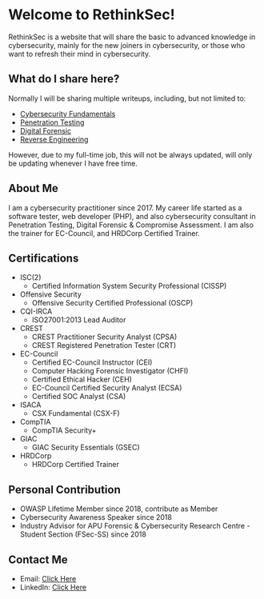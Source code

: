 # Welcome to RethinkSec!

RethinkSec is a website that will share the basic to advanced knowledge in cybersecurity, mainly for the new joiners in cybersecurity, or those who want to refresh their mind in cybersecurity.

## What do I share here?

Normally I will be sharing multiple writeups, including, but not limited to:
- [Cybersecurity Fundamentals](cybersecurity-fundamentals/)
- [Penetration Testing](penetration-testing/)
- [Digital Forensic](digital-forensic/)
- [Reverse Engineering](reverse-engineering/)

However, due to my full-time job, this will not be always updated, will only be updating whenever I have free time.

## About Me

I am a cybersecurity practitioner since 2017. My career life started as a software tester, web developer (PHP), and also cybersecurity consultant in Penetration Testing, Digital Forensic & Compromise Assessment. I am also the trainer for EC-Council, and HRDCorp Certified Trainer.

## Certifications

- ISC(2)
    - Certified Information System Security Professional (CISSP)
- Offensive Security
    - Offensive Security Certified Professional (OSCP)
- CQI-IRCA
    - ISO27001:2013 Lead Auditor
- CREST
    - CREST Practitioner Security Analyst (CPSA)
    - CREST Registered Penetration Tester (CRT)
- EC-Council
    - Certified EC-Council Instructor (CEI)
    - Computer Hacking Forensic Investigator (CHFI)
    - Certified Ethical Hacker (CEH)
    - EC-Council Certified Security Analyst (ECSA)
    - Certified SOC Analyst (CSA)
- ISACA
    - CSX Fundamental (CSX-F)
- CompTIA
    - CompTIA Security+
- GIAC
    - GIAC Security Essentials (GSEC)
- HRDCorp
    - HRDCorp Certified Trainer


## Personal Contribution

- OWASP Lifetime Member since 2018, contribute as Member
- Cybersecurity Awareness Speaker since 2018
- Industry Advisor for APU Forensic & Cybersecurity Research Centre - Student Section (FSec-SS) since 2018

## Contact Me

- Email: [Click Here](mailto:cheeyuen.teng@owasp.org)
- LinkedIn: [Click Here](https://www.linkedin.com/in/cheeyuen-teng/)